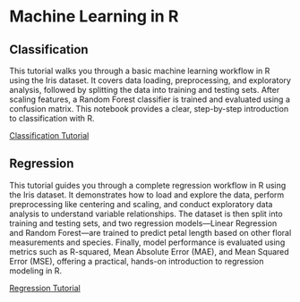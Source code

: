 # Machine Learning in R

## Classification
This tutorial walks you through a basic machine learning workflow in R using the Iris dataset. It covers data loading, preprocessing, and exploratory analysis, followed by splitting the data into training and testing sets. After scaling features, a Random Forest classifier is trained and evaluated using a confusion matrix. This notebook provides a clear, step-by-step introduction to classification with R.

[Classification Tutorial](./ML_Classification_Tutorial_R.ipynb)

## Regression

This tutorial guides you through a complete regression workflow in R using the Iris dataset. It demonstrates how to load and explore the data, perform preprocessing like centering and scaling, and conduct exploratory data analysis to understand variable relationships. The dataset is then split into training and testing sets, and two regression models—Linear Regression and Random Forest—are trained to predict petal length based on other floral measurements and species. Finally, model performance is evaluated using metrics such as R-squared, Mean Absolute Error (MAE), and Mean Squared Error (MSE), offering a practical, hands-on introduction to regression modeling in R.

[Regression Tutorial](./R_ML_Regression_Tutorial.ipynb)
